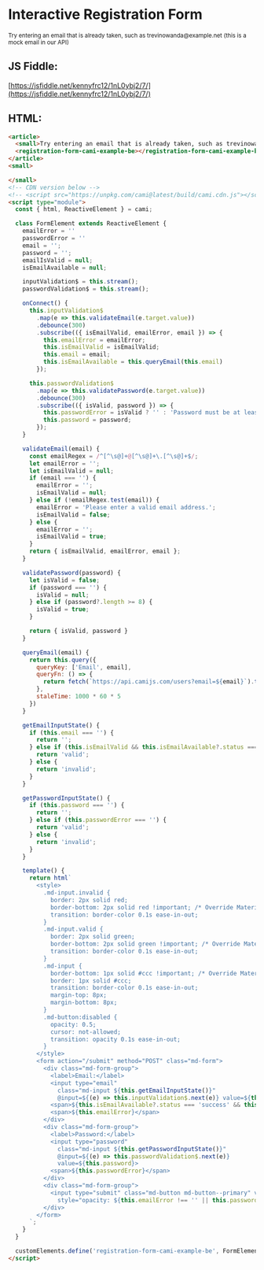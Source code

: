 # Interactive Registration Form

<article>
  <small>Try entering an email that is already taken, such as trevinowanda@example.net (this is a mock email in our API)</small>
  <registration-form-cami-example-be></registration-form-cami-example-be>
</article>
<small>

</small>
<!-- CDN version below -->
<!-- <script src="https://unpkg.com/cami@latest/build/cami.cdn.js"></script> -->
<script type="module">
  const { html, ReactiveElement } = cami;

  class FormElement extends ReactiveElement {
    emailError = ''
    passwordError = ''
    email = '';
    password = '';
    emailIsValid = null;
    isEmailAvailable = null;

    inputValidation$ = this.stream();
    passwordValidation$ = this.stream();

    onConnect() {
      this.inputValidation$
        .map(e => this.validateEmail(e.target.value))
        .debounce(300)
        .subscribe(({ isEmailValid, emailError, email }) => {
          this.emailError = emailError;
          this.isEmailValid = isEmailValid;
          this.email = email;
          this.isEmailAvailable = this.queryEmail(this.email)
        });

      this.passwordValidation$
        .map(e => this.validatePassword(e.target.value))
        .debounce(300)
        .subscribe(({ isValid, password }) => {
          this.passwordError = isValid ? '' : 'Password must be at least 8 characters long.';
          this.password = password;
        });
    }

    validateEmail(email) {
      const emailRegex = /^[^\s@]+@[^\s@]+\.[^\s@]+$/;
      let emailError = '';
      let isEmailValid = null;
      if (email === '') {
        emailError = '';
        isEmailValid = null;
      } else if (!emailRegex.test(email)) {
        emailError = 'Please enter a valid email address.';
        isEmailValid = false;
      } else {
        emailError = '';
        isEmailValid = true;
      }
      return { isEmailValid, emailError, email };
    }

    validatePassword(password) {
      let isValid = false;
      if (password === '') {
        isValid = null;
      } else if (password?.length >= 8) {
        isValid = true;
      }

      return { isValid, password }
    }

    queryEmail(email) {
      return this.query({
        queryKey: ['Email', email],
        queryFn: () => {
          return fetch(`https://api.camijs.com/users?email=${email}`).then(res => res.json())
        },
        staleTime: 1000 * 60 * 5
      })
    }

    getEmailInputState() {
      if (this.email === '') {
        return '';
      } else if (this.isEmailValid && this.isEmailAvailable?.status === 'success' && this.isEmailAvailable?.data?.length === 0) {
        return 'valid';
      } else {
        return 'invalid';
      }
    }

    getPasswordInputState() {
      if (this.password === '') {
        return '';
      } else if (this.passwordError === '') {
        return 'valid';
      } else {
        return 'invalid';
      }
    }

    template() {
      return html`
        <style>
          .md-input.invalid {
            border: 2px solid red;
            border-bottom: 2px solid red !important; /* Override Material blue bottom border */
            transition: border-color 0.1s ease-in-out;
          }
          .md-input.valid {
            border: 2px solid green;
            border-bottom: 2px solid green !important; /* Override Material blue bottom border */
            transition: border-color 0.1s ease-in-out;
          }
          .md-input {
            border-bottom: 1px solid #ccc !important; /* Override Material blue bottom border */
            border: 1px solid #ccc;
            transition: border-color 0.1s ease-in-out;
            margin-top: 8px;
            margin-bottom: 8px;
          }
          .md-button:disabled {
            opacity: 0.5;
            cursor: not-allowed;
            transition: opacity 0.1s ease-in-out;
          }
        </style>
        <form action="/submit" method="POST" class="md-form">
          <div class="md-form-group">
            <label>Email:</label>
            <input type="email"
              class="md-input ${this.getEmailInputState()}"
              @input=${(e) => this.inputValidation$.next(e)} value=${this.email}>
            <span>${this.isEmailAvailable?.status === 'success' && this.isEmailAvailable?.data?.length > 0 && this.emailError === '' ? 'Email is already taken.' : ''}</span>
            <span>${this.emailError}</span>
          </div>
          <div class="md-form-group">
            <label>Password:</label>
            <input type="password"
              class="md-input ${this.getPasswordInputState()}"
              @input=${(e) => this.passwordValidation$.next(e)}
              value=${this.password}>
            <span>${this.passwordError}</span>
          </div>
          <div class="md-form-group">
            <input type="submit" class="md-button md-button--primary" value="Submit"
              style="opacity: ${this.emailError !== '' || this.passwordError !== '' || this.email === '' || this.password === '' ? '0.5' : '1'}">
          </div>
        </form>
      `;
    }
  }

  customElements.define('registration-form-cami-example-be', FormElement);
</script>

## JS Fiddle:

[https://jsfiddle.net/kennyfrc12/1nL0ybj2/7/](https://jsfiddle.net/kennyfrc12/1nL0ybj2/7/)

## HTML:

```html
<article>
  <small>Try entering an email that is already taken, such as trevinowanda@example.net (this is a mock email in our API)</small>
  <registration-form-cami-example-be></registration-form-cami-example-be>
</article>
<small>

</small>
<!-- CDN version below -->
<!-- <script src="https://unpkg.com/cami@latest/build/cami.cdn.js"></script> -->
<script type="module">
  const { html, ReactiveElement } = cami;

  class FormElement extends ReactiveElement {
    emailError = ''
    passwordError = ''
    email = '';
    password = '';
    emailIsValid = null;
    isEmailAvailable = null;

    inputValidation$ = this.stream();
    passwordValidation$ = this.stream();

    onConnect() {
      this.inputValidation$
        .map(e => this.validateEmail(e.target.value))
        .debounce(300)
        .subscribe(({ isEmailValid, emailError, email }) => {
          this.emailError = emailError;
          this.isEmailValid = isEmailValid;
          this.email = email;
          this.isEmailAvailable = this.queryEmail(this.email)
        });

      this.passwordValidation$
        .map(e => this.validatePassword(e.target.value))
        .debounce(300)
        .subscribe(({ isValid, password }) => {
          this.passwordError = isValid ? '' : 'Password must be at least 8 characters long.';
          this.password = password;
        });
    }

    validateEmail(email) {
      const emailRegex = /^[^\s@]+@[^\s@]+\.[^\s@]+$/;
      let emailError = '';
      let isEmailValid = null;
      if (email === '') {
        emailError = '';
        isEmailValid = null;
      } else if (!emailRegex.test(email)) {
        emailError = 'Please enter a valid email address.';
        isEmailValid = false;
      } else {
        emailError = '';
        isEmailValid = true;
      }
      return { isEmailValid, emailError, email };
    }

    validatePassword(password) {
      let isValid = false;
      if (password === '') {
        isValid = null;
      } else if (password?.length >= 8) {
        isValid = true;
      }

      return { isValid, password }
    }

    queryEmail(email) {
      return this.query({
        queryKey: ['Email', email],
        queryFn: () => {
          return fetch(`https://api.camijs.com/users?email=${email}`).then(res => res.json())
        },
        staleTime: 1000 * 60 * 5
      })
    }

    getEmailInputState() {
      if (this.email === '') {
        return '';
      } else if (this.isEmailValid && this.isEmailAvailable?.status === 'success' && this.isEmailAvailable?.data?.length === 0) {
        return 'valid';
      } else {
        return 'invalid';
      }
    }

    getPasswordInputState() {
      if (this.password === '') {
        return '';
      } else if (this.passwordError === '') {
        return 'valid';
      } else {
        return 'invalid';
      }
    }

    template() {
      return html`
        <style>
          .md-input.invalid {
            border: 2px solid red;
            border-bottom: 2px solid red !important; /* Override Material blue bottom border */
            transition: border-color 0.1s ease-in-out;
          }
          .md-input.valid {
            border: 2px solid green;
            border-bottom: 2px solid green !important; /* Override Material blue bottom border */
            transition: border-color 0.1s ease-in-out;
          }
          .md-input {
            border-bottom: 1px solid #ccc !important; /* Override Material blue bottom border */
            border: 1px solid #ccc;
            transition: border-color 0.1s ease-in-out;
            margin-top: 8px;
            margin-bottom: 8px;
          }
          .md-button:disabled {
            opacity: 0.5;
            cursor: not-allowed;
            transition: opacity 0.1s ease-in-out;
          }
        </style>
        <form action="/submit" method="POST" class="md-form">
          <div class="md-form-group">
            <label>Email:</label>
            <input type="email"
              class="md-input ${this.getEmailInputState()}"
              @input=${(e) => this.inputValidation$.next(e)} value=${this.email}>
            <span>${this.isEmailAvailable?.status === 'success' && this.isEmailAvailable?.data?.length > 0 && this.emailError === '' ? 'Email is already taken.' : ''}</span>
            <span>${this.emailError}</span>
          </div>
          <div class="md-form-group">
            <label>Password:</label>
            <input type="password"
              class="md-input ${this.getPasswordInputState()}"
              @input=${(e) => this.passwordValidation$.next(e)}
              value=${this.password}>
            <span>${this.passwordError}</span>
          </div>
          <div class="md-form-group">
            <input type="submit" class="md-button md-button--primary" value="Submit"
              style="opacity: ${this.emailError !== '' || this.passwordError !== '' || this.email === '' || this.password === '' ? '0.5' : '1'}">
          </div>
        </form>
      `;
    }
  }

  customElements.define('registration-form-cami-example-be', FormElement);
</script>
```
